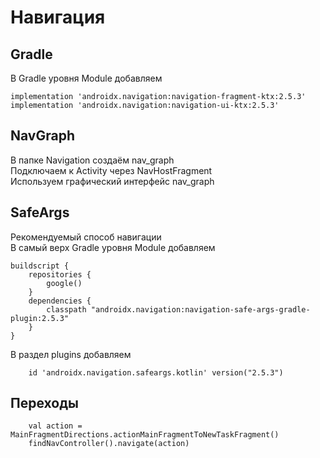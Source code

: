 # Навигация
## Gradle
В Gradle уровня Module добавляем
```
implementation 'androidx.navigation:navigation-fragment-ktx:2.5.3'
implementation 'androidx.navigation:navigation-ui-ktx:2.5.3'
```
## NavGraph
В папке Navigation создаём nav_graph   
Подключаем к Activity через NavHostFragment   
Используем графический интерфейс nav_graph
## SafeArgs
Рекомендуемый способ навигации   
В самый верх Gradle уровня Module добавляем
```
buildscript {
    repositories {
        google()
    }
    dependencies {
        classpath "androidx.navigation:navigation-safe-args-gradle-plugin:2.5.3"
    }
}
```
В раздел plugins добавляем
```
    id 'androidx.navigation.safeargs.kotlin' version("2.5.3")
```
## Переходы
```
    val action = MainFragmentDirections.actionMainFragmentToNewTaskFragment()
    findNavController().navigate(action)
```
